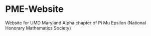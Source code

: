 # PME-Website
Website for UMD Maryland Alpha chapter of Pi Mu Epsilon (National Honorary Mathematics Society)
